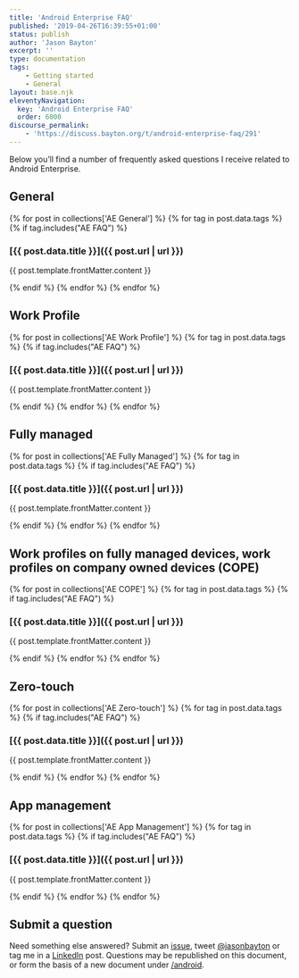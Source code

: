 ```yaml
---
title: 'Android Enterprise FAQ'
published: '2019-04-26T16:39:55+01:00'
status: publish
author: 'Jason Bayton'
excerpt: ''
type: documentation
tags: 
    - Getting started
    - General
layout: base.njk
eleventyNavigation:
  key: 'Android Enterprise FAQ'
  order: 6000
discourse_permalink:
    - 'https://discuss.bayton.org/t/android-enterprise-faq/291'
---
```

Below you’ll find a number of frequently asked questions I receive related to Android Enterprise.

## General

{% for post in collections['AE General'] %}
{% for tag in post.data.tags %}
{% if tag.includes("AE FAQ") %}
<div class="post-block">
<div class="post-body">

### [{{ post.data.title }}]({{ post.url | url }})

<div class="post-summary">

{{ post.template.frontMatter.content }}

</div>
</div>
</div>
{% endif %}
{% endfor %}
{% endfor %}

## Work Profile

{% for post in collections['AE Work Profile'] %}
{% for tag in post.data.tags %}
{% if tag.includes("AE FAQ") %}
<div class="post-block">
<div class="post-body">

### [{{ post.data.title }}]({{ post.url | url }})

<div class="post-summary">

{{ post.template.frontMatter.content }}

</div>
</div>
</div>
{% endif %}
{% endfor %}
{% endfor %}

## Fully managed

{% for post in collections['AE Fully Managed'] %}
{% for tag in post.data.tags %}
{% if tag.includes("AE FAQ") %}
<div class="post-block">
<div class="post-body">

### [{{ post.data.title }}]({{ post.url | url }})

<div class="post-summary">

{{ post.template.frontMatter.content }}

</div>
</div>
</div>
{% endif %}
{% endfor %}
{% endfor %}

## Work profiles on fully managed devices, work profiles on company owned devices (COPE) 

{% for post in collections['AE COPE'] %}
{% for tag in post.data.tags %}
{% if tag.includes("AE FAQ") %}
<div class="post-block">
<div class="post-body">

### [{{ post.data.title }}]({{ post.url | url }})

<div class="post-summary">

{{ post.template.frontMatter.content }}

</div>
</div>
</div>
{% endif %}
{% endfor %}
{% endfor %}

## Zero-touch

{% for post in collections['AE Zero-touch'] %}
{% for tag in post.data.tags %}
{% if tag.includes("AE FAQ") %}
<div class="post-block">
<div class="post-body">

### [{{ post.data.title }}]({{ post.url | url }})

<div class="post-summary">

{{ post.template.frontMatter.content }}

</div>
</div>
</div>
{% endif %}
{% endfor %}
{% endfor %}


## App management

{% for post in collections['AE App Management'] %}
{% for tag in post.data.tags %}
{% if tag.includes("AE FAQ") %}
<div class="post-block">
<div class="post-body">

### [{{ post.data.title }}]({{ post.url | url }})

<div class="post-summary">

{{ post.template.frontMatter.content }}

</div>
</div>
</div>
{% endif %}
{% endfor %}
{% endfor %}

## Submit a question

Need something else answered? Submit an [issue](https://github.com/jasonbayton/11ty/issues/new?assignees=jasonbayton&labels=documentation&template=content-request.md&title=%5BContent+request%5D), tweet [@jasonbayton](https://twitter.com/jasonbayton) or tag me in a [LinkedIn](https://linkedin.com/in/jasonbayton) post. Questions may be republished on this document, or form the basis of a new document under [/android](/android).